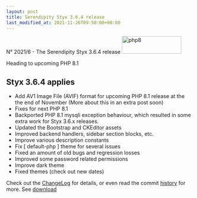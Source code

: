 ```yaml
---
layout: post
title: Serendipity Styx 3.6.4 release
last_modified_at: 2021-11-26T09:50:00+00:00
---
```


N° 2021/6 - The Serendipity Styx 3.6.4 release <img class="php8" src="/i/b/logo_php8.1.svg" alt="php8" width="160" height="48">

Heading to upcoming PHP 8.1

## Styx 3.6.4 applies

  - Add AV1 Image File (AVIF) format for upcoming PHP 8.1 release at the the end of November (More about this in an extra post soon)
  - Fixes for next PHP 8.1
  - Backported PHP 8.1 mysqli exception behaviour, which resulted in some extra work for Styx 3.6.x releases.
  - Updated the Bootstrap and CKEditor assets
  - Improved backend handlers, sidebar section blocks, etc.
  - Improve various description constants
  - Fix [ default-php ] theme for several issues
  - Fixed an amount of old bugs and regression losses
  - Improved some password related permissions
  - Improve dark theme
  - Fixed themes (check out new dates)

Check out the [ChangeLog](https://github.com/ophian/styx/blob/3.6.4/docs/NEWS) for details, or even read the commit [history](https://github.com/ophian/styx/commits/3.6.4) for more. See [download](https://github.com/ophian/styx/releases/tag/3.6.4)

